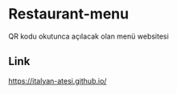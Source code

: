 # Restaurant-menu

QR kodu okutunca açılacak olan menü websitesi

## Link
https://italyan-atesi.github.io/
